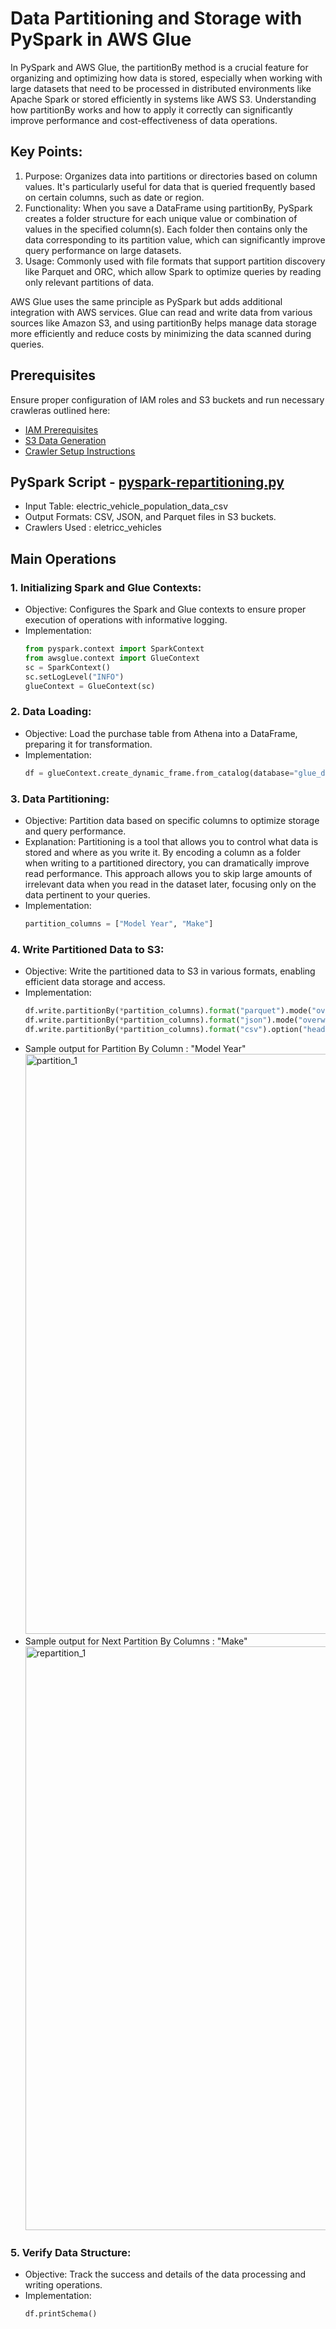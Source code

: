 # Data Partitioning and Storage with PySpark in AWS Glue
In PySpark and AWS Glue, the partitionBy method is a crucial feature for organizing and optimizing how data is stored, especially when working with large datasets that need to be processed in distributed environments like Apache Spark or stored efficiently in systems like AWS S3. Understanding how partitionBy works and how to apply it correctly can significantly improve performance and cost-effectiveness of data operations.

## Key Points:

1. Purpose: Organizes data into partitions or directories based on column values. It's particularly useful for data that is queried frequently based on certain columns, such as date or region.
2. Functionality: When you save a DataFrame using partitionBy, PySpark creates a folder structure for each unique value or combination of values in the specified column(s). Each folder then contains only the data corresponding to its partition value, which can significantly improve query performance on large datasets.
3. Usage: Commonly used with file formats that support partition discovery like Parquet and ORC, which allow Spark to optimize queries by reading only relevant partitions of data.


AWS Glue uses the same principle as PySpark but adds additional integration with AWS services. Glue can read and write data from various sources like Amazon S3, and using partitionBy helps manage data storage more efficiently and reduce costs by minimizing the data scanned during queries.

## Prerequisites
Ensure proper configuration of IAM roles and S3 buckets and run necessary crawleras outlined here:
* [IAM Prerequisites](IAM-prerequisites.md)
* [S3 Data Generation](s3-data-generation.md)
* [Crawler Setup Instructions](set-up-instructions.md)
  
##  PySpark Script - [pyspark-repartitioning.py](../glue-code/ti-pyspark-repartitioning.py)
* Input Table: electric_vehicle_population_data_csv
* Output Formats: CSV, JSON, and Parquet files in S3 buckets.
* Crawlers Used : eletricc_vehicles

## Main Operations
### 1. Initializing Spark and Glue Contexts:
  * Objective: Configures the Spark and Glue contexts to ensure proper execution of operations with informative logging.
  * Implementation:
    ```python
    from pyspark.context import SparkContext
    from awsglue.context import GlueContext
    sc = SparkContext()
    sc.setLogLevel("INFO")
    glueContext = GlueContext(sc)
    ```
### 2. Data Loading:
  * Objective: Load the purchase table from Athena into a DataFrame, preparing it for transformation.
  * Implementation:
    ```python
    df = glueContext.create_dynamic_frame.from_catalog(database="glue_db", table_name="electric_vehicle_population_data_csv").toDF()

    ```
### 3. Data Partitioning:
  * Objective: Partition data based on specific columns to optimize storage and query performance.
  * Explanation: Partitioning is a tool that allows you to control what data is stored and where as you write it. By encoding a column as a folder when writing to a partitioned directory, you can dramatically improve read performance. This approach allows you to skip large amounts of irrelevant data when you read in the dataset later, focusing only on the data pertinent to your queries.
  * Implementation:
    ```python
    partition_columns = ["Model Year", "Make"]
    ```

### 4. Write Partitioned Data to S3:
  * Objective: Write the partitioned data to S3 in various formats, enabling efficient data storage and access.
  * Implementation:
    ```python
    df.write.partitionBy(*partition_columns).format("parquet").mode("overwrite").save(s3_base_path + "parquet/")
    df.write.partitionBy(*partition_columns).format("json").mode("overwrite").save(s3_base_path + "json/")
    df.write.partitionBy(*partition_columns).format("csv").option("header", "true").mode("overwrite").save(s3_base_path + "csv/")

    ```
  * Sample output for Partition By Column : "Model Year"
    <img width="928" alt="partition_1" src="https://github.com/sarutlaa/tinitiate-aws-glue/assets/141533429/fe59fb7c-75a1-4b6a-a84a-a4e2e2337d7d">
  * Sample output for Next Partition By Columns : "Make"
    <img width="934" alt="repartition_1" src="https://github.com/sarutlaa/tinitiate-aws-glue/assets/141533429/0bed9b85-7a29-4657-9d0c-081ab9ca895e">
    
### 5. Verify Data Structure:
  * Objective: Track the success and details of the data processing and writing operations.
  * Implementation:
    ```python
    df.printSchema()
    ```
